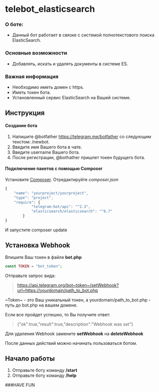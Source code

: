 # telebot_elasticsearch
### О боте:
 - Данный бот работает в связке с системой полнотекстового поиска ElasticSearch.
 
### Основные возможности
 - Добавлять, искать и удалять документы в системе ES.
  
### Важная информация
 - Необходимо иметь домен с https.
 - Иметь токен бота.
 - Установленный сервис ElasticSearch на Вашей системе.
 
Инструкция
---
#### Создание бота
1. Напишите @botfather  https://telegram.me/botfather со следующим текстом: /newbot.
2. Введите имя Вашего бота в чате.
3. Введите username Вашего бота.
4. После регистрации, @bothather пришлет токен будущего бота.

#### Подключение пакетов с помощью Composer
Установите [Composer](https://getcomposer.org/). Отредактируйте *composer.json* 
```javascript
{
    "name": "yourproject/yourproject",
    "type": "project",
    "require": {
            "telegram-bot/api": "^2.3",
            "elasticsearch/elasticsearch": "^6.7"
        }
}
```
И запустите composer update

Установка Webhook
---
Впишите Ваш токен в файле **bot.php**
```php
const TOKEN = "bot_token";
```
Отправьте запрос вида: 
>https://api.telegram.org/bot~token~/setWebhook?url=https://yourdomain/path_to_bot.php

 ~Token~ - это Ваш уникальный токен, а yourdomain/path_to_bot.php - путь до bot.php на вашем домене.
 
Если все пройдет успешно, то Вы получите ответ:
>{"ok":true,"result":true,"description":"Webhook was set"}

Для удаления Webhook замените **setWebhook** на **deleteWebhook**

После данных действий можно начинать пользоваться ботом.

Начало работы
---

1. Отправьте боту команду **/start**
2. Отправьте боту команду **/help**

###HAVE FUN


 
  
